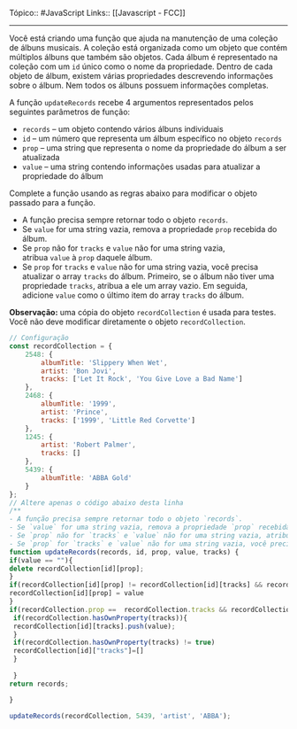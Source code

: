 Tópico:: #JavaScript 
Links:: [[Javascript - FCC]]

---
Você está criando uma função que ajuda na manutenção de uma coleção de álbuns musicais. A coleção está organizada como um objeto que contém múltiplos álbuns que também são objetos. Cada álbum é representado na coleção com um `id` único como o nome da propriedade. Dentro de cada objeto de álbum, existem várias propriedades descrevendo informações sobre o álbum. Nem todos os álbuns possuem informações completas.

A função `updateRecords` recebe 4 argumentos representados pelos seguintes parâmetros de função:

- `records` – um objeto contendo vários álbuns individuais
- `id` – um número que representa um álbum específico no objeto `records`
- `prop` – uma string que representa o nome da propriedade do álbum a ser atualizada
- `value` – uma string contendo informações usadas para atualizar a propriedade do álbum

Complete a função usando as regras abaixo para modificar o objeto passado para a função.

- A função precisa sempre retornar todo o objeto `records`.
- Se `value` for uma string vazia, remova a propriedade `prop` recebida do álbum.
- Se `prop` não for `tracks` e `value` não for uma string vazia, atribua `value` à `prop` daquele álbum.
- Se `prop` for `tracks` e `value` não for uma string vazia, você precisa atualizar o array `tracks` do álbum. Primeiro, se o álbum não tiver uma propriedade `tracks`, atribua a ele um array vazio. Em seguida, adicione `value` como o último item do array `tracks` do álbum.

**Observação:** uma cópia do objeto `recordCollection` é usada para testes. Você não deve modificar diretamente o objeto `recordCollection`.

```js
// Configuração
const recordCollection = {
	2548: {
		albumTitle: 'Slippery When Wet',
		artist: 'Bon Jovi',
		tracks: ['Let It Rock', 'You Give Love a Bad Name']
	},
	2468: {
		albumTitle: '1999',
		artist: 'Prince',
		tracks: ['1999', 'Little Red Corvette']
	},
	1245: {
		artist: 'Robert Palmer',
		tracks: []
	},
	5439: {
		albumTitle: 'ABBA Gold'
	}
};
// Altere apenas o código abaixo desta linha
/** 
- A função precisa sempre retornar todo o objeto `records`.
- Se `value` for uma string vazia, remova a propriedade `prop` recebida do álbum.
- Se `prop` não for `tracks` e `value` não for uma string vazia, atribua `value` à `prop` daquele álbum.
- Se `prop` for `tracks` e `value` não for uma string vazia, você precisa atualizar o array `tracks` do álbum. Primeiro, se o álbum não tiver uma propriedade `tracks`, atribua a ele um array vazio. Em seguida, adicione `value` como o último item do array `tracks` do álbum.*/
function updateRecords(records, id, prop, value, tracks) {
if(value == ""){
delete recordCollection[id][prop];
}
if(recordCollection[id][prop] != recordCollection[id][tracks] && recordCollection[id][value] !=  ""){
recordCollection[id][prop] = value
}
if(recordCollection.prop ==  recordCollection.tracks && recordCollection.value != ""){
 if(recordCollection.hasOwnProperty(tracks)){
 recordCollection[id][tracks].push(value);
 }
 if(recordCollection.hasOwnProperty(tracks) != true)
 recordCollection[id]["tracks"]=[]
 }
 
 }
return records;

}
  
updateRecords(recordCollection, 5439, 'artist', 'ABBA');
```